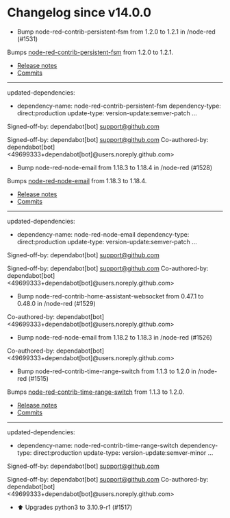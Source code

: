 # Changelog since v14.0.0
- Bump node-red-contrib-persistent-fsm from 1.2.0 to 1.2.1 in /node-red (#1531)

Bumps [node-red-contrib-persistent-fsm](https://github.com/hufftheweevil/node-red-contrib-persistent-fsm) from 1.2.0 to 1.2.1.
- [Release notes](https://github.com/hufftheweevil/node-red-contrib-persistent-fsm/releases)
- [Commits](https://github.com/hufftheweevil/node-red-contrib-persistent-fsm/compare/v1.2.0...v1.2.1)

---
updated-dependencies:
- dependency-name: node-red-contrib-persistent-fsm
  dependency-type: direct:production
  update-type: version-update:semver-patch
...

Signed-off-by: dependabot[bot] <support@github.com>

Signed-off-by: dependabot[bot] <support@github.com>
Co-authored-by: dependabot[bot] <49699333+dependabot[bot]@users.noreply.github.com> 
- Bump node-red-node-email from 1.18.3 to 1.18.4 in /node-red (#1528)

Bumps [node-red-node-email](https://github.com/node-red/node-red-nodes/tree/HEAD/tree/master/social/email) from 1.18.3 to 1.18.4.
- [Release notes](https://github.com/node-red/node-red-nodes/releases)
- [Commits](https://github.com/node-red/node-red-nodes/commits/HEAD/tree/master/social/email)

---
updated-dependencies:
- dependency-name: node-red-node-email
  dependency-type: direct:production
  update-type: version-update:semver-patch
...

Signed-off-by: dependabot[bot] <support@github.com>

Signed-off-by: dependabot[bot] <support@github.com>
Co-authored-by: dependabot[bot] <49699333+dependabot[bot]@users.noreply.github.com> 
- Bump node-red-contrib-home-assistant-websocket from 0.47.1 to 0.48.0 in /node-red (#1529)

Co-authored-by: dependabot[bot] <49699333+dependabot[bot]@users.noreply.github.com> 
- Bump node-red-node-email from 1.18.2 to 1.18.3 in /node-red (#1526)

Co-authored-by: dependabot[bot] <49699333+dependabot[bot]@users.noreply.github.com> 
- Bump node-red-contrib-time-range-switch from 1.1.3 to 1.2.0 in /node-red (#1515)

Bumps [node-red-contrib-time-range-switch](https://github.com/biddster/node-red-contrib-time-range-switch) from 1.1.3 to 1.2.0.
- [Release notes](https://github.com/biddster/node-red-contrib-time-range-switch/releases)
- [Commits](https://github.com/biddster/node-red-contrib-time-range-switch/compare/1.1.3...1.2.0)

---
updated-dependencies:
- dependency-name: node-red-contrib-time-range-switch
  dependency-type: direct:production
  update-type: version-update:semver-minor
...

Signed-off-by: dependabot[bot] <support@github.com>

Signed-off-by: dependabot[bot] <support@github.com>
Co-authored-by: dependabot[bot] <49699333+dependabot[bot]@users.noreply.github.com> 
- ⬆️ Upgrades python3 to 3.10.9-r1 (#1517) 
